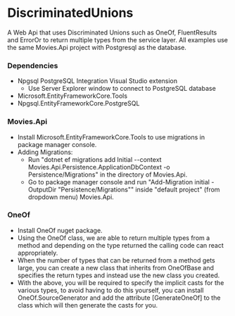 # DiscriminatedUnions
A Web Api that uses Discriminated Unions such as OneOf, FluentResults and ErrorOr to return multiple types from the service layer. All examples use the same Movies.Api project with Postgresql as the database.

### Dependencies

* Npgsql PostgreSQL Integration Visual Studio extension
	* Use Server Explorer window to connect to PostgreSQL database
* Microsoft.EntityFrameworkCore.Tools
* Npgsql.EntityFrameworkCore.PostgreSQL

### Movies.Api

* Install Microsoft.EntityFrameworkCore.Tools to use migrations in package manager console.
* Adding Migrations:
	* Run "dotnet ef migrations add Initial --context Movies.Api.Persistence.ApplicationDbContext -o Persistence/Migrations" in the directory of Movies.Api.
	* Go to package manager console and run "Add-Migration initial -OutputDir "Persistence/Migrations"" inside "default project" (from dropdown menu) Movies.Api.

### OneOf

* Install OneOf nuget package.
* Using the OneOf class, we are able to return multiple types from a method and depending on the type returned the calling code can react appropriately.
* When the number of types that can be returned from a method gets large, you can create a new class that inherits from OneOfBase and specifies the return types and instead use the new class you created.
* With the above, you will be required to specify the implicit casts for the various types, to avoid having to do this yourself, you can install OneOf.SourceGenerator and add the attribute [GenerateOneOf] to the class which will then generate the casts for you.